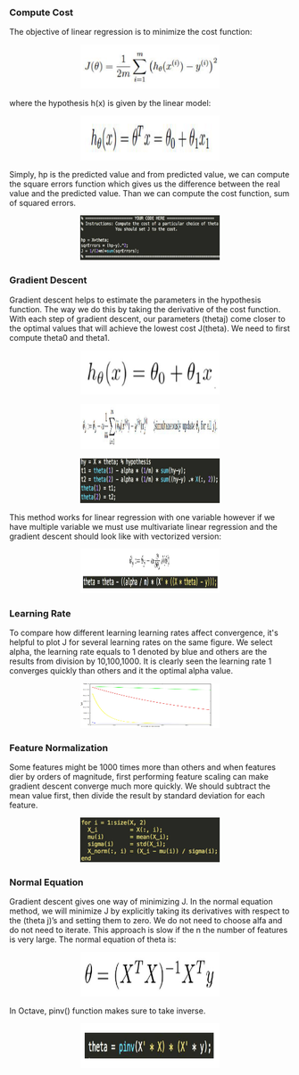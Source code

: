 ### Compute Cost

The objective of linear regression is to minimize the cost function:


<p align="center">
    <img src="https://github.com/yilmazvolkan/CourseraML/blob/master/Weeks/Week1/Res/costFunc.png" width="250" height="80">
</p>


where the hypothesis h(x) is given by the linear model:


<p align="center">
    <img src="https://github.com/yilmazvolkan/CourseraML/blob/master/Weeks/Week1/Res/hypothesis.png" width="250" height="80">
</p>


Simply, hp is the predicted value and from predicted value, we can compute the square errors function which gives us the difference between the real value and the predicted value. Than we can compute the cost function, sum of squared errors.


<p align="center">
    <img src="https://github.com/yilmazvolkan/CourseraML/blob/master/Weeks/Week1/Res/costCode.png" width="250" height="80">
</p>


### Gradient Descent

Gradient descent helps to estimate the parameters in the hypothesis function. The way we do this by taking the derivative of the cost function. With each step of gradient descent, our parameters (thetaj) come closer to the optimal values that will achieve the lowest cost J(theta). We need to first compute theta0 and theta1.


<p align="center">
    <img src="https://github.com/yilmazvolkan/CourseraML/blob/master/Weeks/Week1/Res/theta.png" width="250" height="80">
</p>


<p align="center">
    <img src="https://github.com/yilmazvolkan/CourseraML/blob/master/Weeks/Week1/Res/computeTheta.png" width="250" height="80">
</p>


<p align="center">
    <img src="https://github.com/yilmazvolkan/CourseraML/blob/master/Weeks/Week1/Res/thetaCode.png" width="250" height="80">
</p>


This method works for linear regression with one variable however if we have multiple variable we must use multivariate linear regression and the gradient descent should look like with vectorized version:

<p align="center">
    <img src="https://github.com/yilmazvolkan/CourseraML/blob/master/Weeks/Week1/Res/vectorizedGradient.png" width="250" height="80">
</p>


### Learning Rate

To compare how different learning learning rates affect convergence, it's helpful to plot J for several learning rates on the same figure. We select alpha, the learning rate equals to 1 denoted by blue and others are the results from division by 10,100,1000. It is clearly seen the learning rate 1 converges quickly than others and it the optimal alpha value. 


<p align="center">
    <img src="https://github.com/yilmazvolkan/CourseraML/blob/master/Weeks/Week1/Res/learningRates.png" width="250" height="80">
</p>


### Feature Normalization

Some features might be 1000 times more than others and when features dier by orders of magnitude, first performing feature scaling can make gradient descent converge much more quickly. We should subtract the mean value first, then divide the result by standard deviation for each feature. 


<p align="center">
    <img src="https://github.com/yilmazvolkan/CourseraML/blob/master/Weeks/Week1/Res/featureNormalization.png" width="250" height="80">
</p>


### Normal Equation

Gradient descent gives one way of minimizing J. In the normal equation method, we will minimize J by explicitly taking its derivatives with respect to the (theta j)’s and setting them to zero. We do not need to choose alfa and do not need to iterate. This approach is slow if the n the number of features is very large. The normal equation of theta is:


<p align="center">
    <img src="https://github.com/yilmazvolkan/CourseraML/blob/master/Weeks/Week1/Res/normalEqu.png" width="250" height="80">
</p>


In Octave, pinv() function makes sure to take inverse.


<p align="center">
    <img src="https://github.com/yilmazvolkan/CourseraML/blob/master/Weeks/Week1/Res/normalCode.png" width="250" height="80">
</p>
